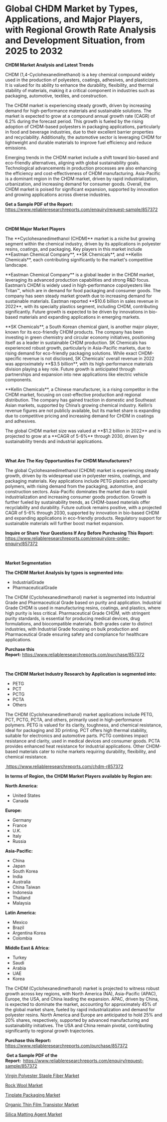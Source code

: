 <p><h1>Global CHDM Market by Types, Applications, and Major Players, with Regional Growth Rate Analysis and Development Situation, from 2025 to 2032</h1></p><p><strong>CHDM Market Analysis and Latest Trends</strong></p>
<p><p>CHDM (1,4-Cyclohexanedimethanol) is a key chemical compound widely used in the production of polyesters, coatings, adhesives, and plasticizers. It is valued for its ability to enhance the durability, flexibility, and thermal stability of materials, making it a critical component in industries such as packaging, automotive, textiles, and construction.</p><p>The CHDM market is experiencing steady growth, driven by increasing demand for high-performance materials and sustainable solutions. The market is expected to grow at a compound annual growth rate (CAGR) of 6.2% during the forecast period. This growth is fueled by the rising adoption of CHDM-based polyesters in packaging applications, particularly in food and beverage industries, due to their excellent barrier properties and recyclability. Additionally, the automotive sector is leveraging CHDM for lightweight and durable materials to improve fuel efficiency and reduce emissions.</p><p>Emerging trends in the CHDM market include a shift toward bio-based and eco-friendly alternatives, aligning with global sustainability goals. Technological advancements in production processes are also enhancing the efficiency and cost-effectiveness of CHDM manufacturing. Asia-Pacific is a dominant region in the CHDM market, driven by rapid industrialization, urbanization, and increasing demand for consumer goods. Overall, the CHDM market is poised for significant expansion, supported by innovation and growing applications across diverse industries.</p></p>
<p><strong>Get a Sample PDF of the Report:&nbsp;</strong> <a href="https://www.reliableresearchreports.com/enquiry/request-sample/857372?utm_campaign=10&utm_medium=2&utm_source=Github&utm_content=ia&utm_term=25012025&utm_id=chdm">https://www.reliableresearchreports.com/enquiry/request-sample/857372</a></p>
<p>&nbsp;</p>
<p><strong>CHDM Major Market Players</strong></p>
<p><p>The **Cyclohexanedimethanol (CHDM)** market is a niche but growing segment within the chemical industry, driven by its applications in polyester resins, coatings, and packaging. Key players in this market include **Eastman Chemical Company**, **SK Chemicals**, and **Kellin Chemicals**, each contributing significantly to the market's competitive landscape.</p><p>**Eastman Chemical Company** is a global leader in the CHDM market, leveraging its advanced production capabilities and strong R&D focus. Eastman’s CHDM is widely used in high-performance copolyesters like Tritan™, which are in demand for food packaging and consumer goods. The company has seen steady market growth due to increasing demand for sustainable materials. Eastman reported **$10.6 billion in sales revenue in 2022**, with its specialty plastics segment, including CHDM, contributing significantly. Future growth is expected to be driven by innovations in bio-based materials and expanding applications in emerging markets.</p><p>**SK Chemicals**, a South Korean chemical giant, is another major player, known for its eco-friendly CHDM products. The company has been investing in green chemistry and circular economy initiatives, positioning itself as a leader in sustainable CHDM production. SK Chemicals has experienced robust growth, particularly in Asia-Pacific markets, due to rising demand for eco-friendly packaging solutions. While exact CHDM-specific revenue is not disclosed, SK Chemicals’ overall revenue in 2022 was approximately **$3.5 billion**, with its high-performance materials division playing a key role. Future growth is anticipated through partnerships and expansion into new applications like electric vehicle components.</p><p>**Kellin Chemicals**, a Chinese manufacturer, is a rising competitor in the CHDM market, focusing on cost-effective production and regional distribution. The company has gained traction in domestic and Southeast Asian markets, supported by China’s growing chemical industry. Kellin’s revenue figures are not publicly available, but its market share is expanding due to competitive pricing and increasing demand for CHDM in coatings and adhesives.</p><p>The global CHDM market size was valued at **$1.2 billion in 2022** and is projected to grow at a **CAGR of 5-6%** through 2030, driven by sustainability trends and industrial applications.</p></p>
<p>&nbsp;</p>
<p><strong>What Are The Key Opportunities For CHDM Manufacturers?</strong></p>
<p><p>The global Cyclohexanedimethanol (CHDM) market is experiencing steady growth, driven by its widespread use in polyester resins, coatings, and packaging materials. Key applications include PETG plastics and specialty polymers, with rising demand from the packaging, automotive, and construction sectors. Asia-Pacific dominates the market due to rapid industrialization and increasing consumer goods production. Growth is further fueled by sustainability trends, as CHDM-based materials offer recyclability and durability. Future outlook remains positive, with a projected CAGR of 5-6% through 2030, supported by innovation in bio-based CHDM and expanding applications in eco-friendly products. Regulatory support for sustainable materials will further boost market expansion.</p></p>
<p><strong>Inquire or Share Your Questions If Any Before Purchasing This Report:</strong> <a href="https://www.reliableresearchreports.com/enquiry/pre-order-enquiry/857372?utm_campaign=10&utm_medium=2&utm_source=Github&utm_content=ia&utm_term=25012025&utm_id=chdm">https://www.reliableresearchreports.com/enquiry/pre-order-enquiry/857372</a></p>
<p>&nbsp;</p>
<p><strong>Market Segmentation</strong></p>
<p><strong>The CHDM Market Analysis by types is segmented into:</strong></p>
<p><ul><li>IndustrialGrade</li><li>PharmaceuticalGrade</li></ul></p>
<p><p>The CHDM (Cyclohexanedimethanol) market is segmented into Industrial Grade and Pharmaceutical Grade based on purity and application. Industrial Grade CHDM is used in manufacturing resins, coatings, and plastics, where high purity is less critical. Pharmaceutical Grade CHDM, with stringent purity standards, is essential for producing medical devices, drug formulations, and biocompatible materials. Both grades cater to distinct industries, with Industrial Grade focusing on bulk production and Pharmaceutical Grade ensuring safety and compliance for healthcare applications.</p></p>
<p><strong>Purchase this Report:&nbsp;</strong><a href="https://www.reliableresearchreports.com/purchase/857372?utm_campaign=10&utm_medium=2&utm_source=Github&utm_content=ia&utm_term=25012025&utm_id=chdm">https://www.reliableresearchreports.com/purchase/857372</a></p>
<p>&nbsp;</p>
<p><strong>The CHDM Market Industry Research by Application is segmented into:</strong></p>
<p><ul><li>PETG</li><li>PCT</li><li>PCTG</li><li>PCTA</li><li>Others</li></ul></p>
<p><p>The CHDM (Cyclohexanedimethanol) market applications include PETG, PCT, PCTG, PCTA, and others, primarily used in high-performance polymers. PETG is valued for its clarity, toughness, and chemical resistance, ideal for packaging and 3D printing. PCT offers high thermal stability, suitable for electronics and automotive parts. PCTG combines impact resistance and clarity, used in medical devices and consumer goods. PCTA provides enhanced heat resistance for industrial applications. Other CHDM-based materials cater to niche markets requiring durability, flexibility, and chemical resistance.</p></p>
<p><a href="https://www.reliableresearchreports.com/chdm-r857372?utm_campaign=10&utm_medium=2&utm_source=Github&utm_content=ia&utm_term=25012025&utm_id=chdm">&nbsp;https://www.reliableresearchreports.com/chdm-r857372</a></p>
<p><strong>In terms of Region, the CHDM Market Players available by Region are:</strong></p>
<p>
    <p> <strong> North America: </strong>
        <ul>
            <li>United States</li>
            <li>Canada</li>
        </ul>
        </p> 
    <p> <strong> Europe: </strong>
        <ul>
            <li>Germany</li>
            <li>France</li>
            <li>U.K.</li>
            <li>Italy</li>
            <li>Russia</li>
        </ul>
        </p> 
    <p> <strong> Asia-Pacific: </strong>
        <ul>
            <li>China</li>
            <li>Japan</li>
            <li>South Korea</li>
            <li>India</li>
            <li>Australia</li>
            <li>China Taiwan</li>
            <li>Indonesia</li>
            <li>Thailand</li>
            <li>Malaysia</li>
        </ul>
        </p> 
    <p> <strong> Latin America: </strong>
        <ul>
            <li>Mexico</li>
            <li>Brazil</li>
            <li>Argentina Korea</li>
            <li>Colombia</li>
        </ul>
        </p> 
    <p> <strong> Middle East & Africa: </strong>
        <ul>
            <li>Turkey</li>
            <li>Saudi</li>
            <li>Arabia</li>
            <li>UAE</li>
            <li>Korea</li>
        </ul>
    </p>
    </p>
<p><p>The CHDM (Cyclohexanedimethanol) market is projected to witness robust growth across key regions, with North America (NA), Asia-Pacific (APAC), Europe, the USA, and China leading the expansion. APAC, driven by China, is expected to dominate the market, accounting for approximately 45% of the global market share, fueled by rapid industrialization and demand for polyester resins. North America and Europe are anticipated to hold 25% and 20% shares, respectively, supported by advanced manufacturing and sustainability initiatives. The USA and China remain pivotal, contributing significantly to regional growth trajectories.</p></p>
<p><strong>Purchase this Report: </strong><a href="https://www.reliableresearchreports.com/purchase/857372?utm_campaign=10&utm_medium=2&utm_source=Github&utm_content=ia&utm_term=25012025&utm_id=chdm">https://www.reliableresearchreports.com/purchase/857372</a></p>
<p>&nbsp;<strong>Get a Sample PDF of the Report:&nbsp;&nbsp;</strong><a href="https://www.reliableresearchreports.com/enquiry/request-sample/857372?utm_campaign=10&utm_medium=2&utm_source=Github&utm_content=ia&utm_term=25012025&utm_id=chdm">https://www.reliableresearchreports.com/enquiry/request-sample/857372</a></p>
<p><strong></strong></p>
<p><p><a href="https://github.com/ygfu6u/Market-Research-Report-List-1/blob/main/virgin-polyester-staple-fiber-market.md?utm_campaign=10&utm_medium=2&utm_source=Github&utm_content=ia&utm_term=25012025&utm_id=chdm">Virgin Polyester Staple Fiber Market</a></p><p><a href="https://github.com/domoniqueluoma76/Market-Research-Report-List-1/blob/main/rock-wool-market.md?utm_campaign=10&utm_medium=2&utm_source=Github&utm_content=ia&utm_term=25012025&utm_id=chdm">Rock Wool Market</a></p><p><a href="https://github.com/millionkaryn68/Market-Research-Report-List-1/blob/main/tinplate-packaging-market.md?utm_campaign=10&utm_medium=2&utm_source=Github&utm_content=ia&utm_term=25012025&utm_id=chdm">Tinplate Packaging Market</a></p><p><a href="https://github.com/leopardmicheal7019/Market-Research-Report-List-1/blob/main/organic-thin-film-transistor-market.md?utm_campaign=10&utm_medium=2&utm_source=Github&utm_content=ia&utm_term=25012025&utm_id=chdm">Organic Thin Film Transistor Market</a></p><p><a href="https://github.com/JubayerMia832/Market-Research-Report-List-1/blob/main/silica-matting-agent-market.md?utm_campaign=10&utm_medium=2&utm_source=Github&utm_content=ia&utm_term=25012025&utm_id=chdm">Silica Matting Agent Market</a></p></p>